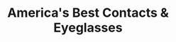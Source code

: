 ---
title: "America's Best Contacts & Eyeglasses"
url: /glendale/americas-best-contacts-and-eyeglasses/
shop: optician
---